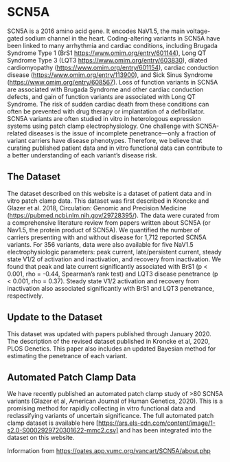 # SCN5A 

SCN5A is a 2016 amino acid gene. It encodes NaV1.5, the main voltage-gated sodium channel in the heart. Coding-altering variants in SCN5A have been linked to many arrhythmia and cardiac conditions, including Brugada Syndrome Type 1 (BrS1 https://www.omim.org/entry/601144), Long QT Syndrome Type 3 (LQT3 https://www.omim.org/entry/603830), dilated cardiomyopathy (https://www.omim.org/entry/601154), cardiac conduction disease (https://www.omim.org/entry/113900), and Sick Sinus Syndrome (https://www.omim.org/entry/608567). Loss of function variants in SCN5A are associated with Brugada Syndrome and other cardiac conduction defects, and gain of function variants are associated with Long QT Syndrome. The risk of sudden cardiac death from these conditions can often be prevented with drug therapy or implantation of a defibrillator. SCN5A variants are often studied in vitro in heterologous expression systems using patch clamp electrophysiology. One challenge with SCN5A-related diseases is the issue of incomplete penetrance—only a fraction of variant carriers have disease phenotypes. Therefore, we believe that curating published patient data and in vitro functional data can contribute to a better understanding of each variant’s disease risk.

## The Dataset

The dataset described on this website is a dataset of patient data and in vitro patch clamp data. This dataset was first described in Kroncke and Glazer et al. 2018, Circulation: Genomic and Precision Medicine (https://pubmed.ncbi.nlm.nih.gov/29728395/). The data were curated from a comprehensive literature review from papers written about SCN5A (or Nav1.5, the protein product of SCN5A). We quantified the number of carriers presenting with and without disease for 1,712 reported SCN5A variants. For 356 variants, data were also available for five NaV1.5 electrophysiologic parameters: peak current, late/persistent current, steady state V1/2 of activation and inactivation, and recovery from inactivation. We found that peak and late current significantly associated with BrS1 (p < 0.001, rho = -0.44, Spearman’s rank test) and LQT3 disease penetrance (p < 0.001, rho = 0.37). Steady state V1/2 activation and recovery from inactivation also associated significantly with BrS1 and LQT3 penetrance, respectively.

## Update to the Dataset

This dataset was updated with papers published through January 2020. The description of the revised dataset published in Kroncke et al, 2020, PLOS Genetics. This paper also includes an updated Bayesian method for estimating the penetrance of each variant.

## Automated Patch Clamp Data

We have recently published an automated patch clamp study of >80 SCN5A variants (Glazer et al, American Journal of Human Genetics, 2020). This is a promising method for rapidly collecting in vitro functional data and reclassifying variants of uncertain significance. The full automated patch clamp dataset is available here [https://ars.els-cdn.com/content/image/1-s2.0-S0002929720301622-mmc2.csv] and has been integrated into the dataset on this website.

Information from https://oates.app.vumc.org/vancart/SCN5A/about.php

